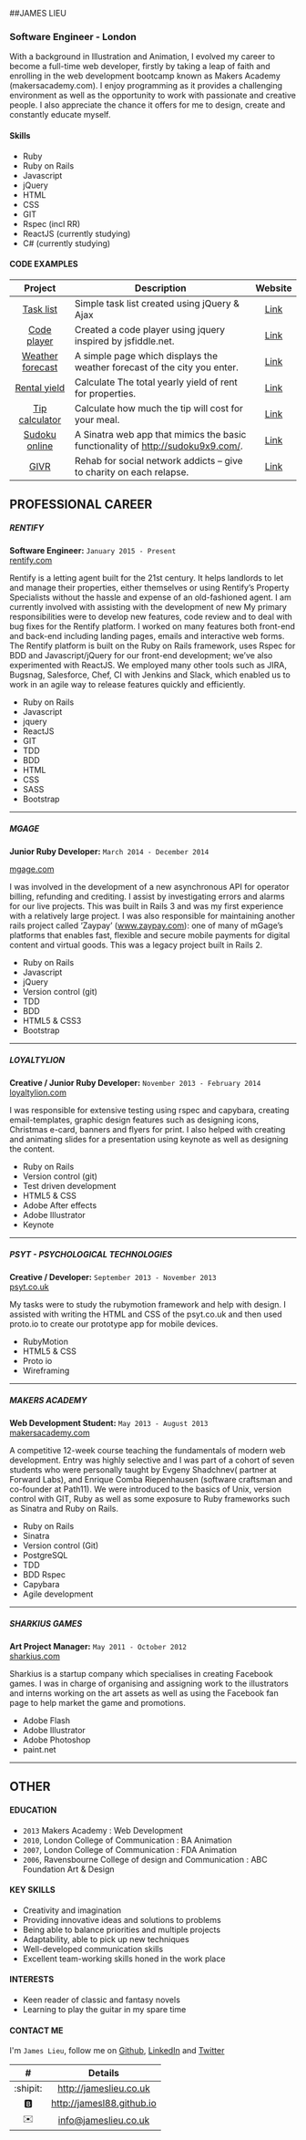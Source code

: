 ##JAMES LIEU
### Software Engineer - London

With a background in Illustration and Animation, I evolved my career to become a full-time web developer, firstly by taking a leap of faith and enrolling in the web development bootcamp known as Makers Academy (makersacademy.com). I enjoy programming as it provides a challenging environment as well as the opportunity to work with passionate and creative people. I also appreciate the chance it offers for me to design, create and constantly educate myself.

#### Skills
- Ruby
- Ruby on Rails
- Javascript
- jQuery
- HTML
- CSS
- GIT
- Rspec (incl RR)
- ReactJS (currently studying)
- C# (currently studying)

#### CODE EXAMPLES

|  Project  | Description |  Website  |
| :-------: | ----------- | :-------: |
[Task list](https://github.com/jamesl88/task_list) | Simple task list created using jQuery & Ajax | [Link](http://task-list-24601.herokuapp.com/)
[Code player](https://github.com/jamesl88/jquery-code-player) | Created a code player using jquery inspired by jsfiddle.net. | [Link](http://jameslieu.co.uk/projects/jquery-code-player/index.html)
[Weather forecast](https://github.com/jamesl88/weather-forecast) | A simple page which displays the weather forecast of the city you enter. | [Link](http://jameslieu.co.uk/projects/weather-forecast/index.php)
[Rental yield](https://github.com/jamesl88/rental_yield_calculator) | Calculate The total yearly yield of rent for properties. | [Link](http://rental-yield-24601.herokuapp.com/)
[Tip calculator](https://github.com/jamesl88/tip_calculator) | Calculate how much the tip will cost for your meal. | [Link](http://jameslieu.co.uk/projects/tip-calculator/index.html)
[Sudoku online](https://github.com/jamesl88/sudoku_online) | A Sinatra web app that mimics the basic functionality of http://sudoku9x9.com/. | [Link](http://sudoku-online-24601.herokuapp.com/)
[GIVR](https://github.com/jamesl88/antisocialnetwork) | Rehab for social network addicts – give to charity on each relapse. | [Link](http://givr.org.uk/)


## PROFESSIONAL CAREER

##### RENTIFY
**Software Engineer:** `January 2015 - Present`<br />
[rentify.com](http://rentify.com)

Rentify is a letting agent built for the 21st century. It helps landlords to let and manage their properties, either themselves or using Rentify’s Property Specialists without the hassle and expense of an old-fashioned agent. I am currently involved with assisting with the development of new My primary responsibilities were to develop new features, code review and to deal with bug fixes for the Rentify platform. I worked on many features both front-end and back-end including landing pages, emails and interactive web forms. The Rentify platform is built on the Ruby on Rails framework, uses Rspec for BDD and Javascript/jQuery for our front-end development; we’ve also experimented with ReactJS. We employed many other tools such as JIRA, Bugsnag, Salesforce, Chef, CI with Jenkins and Slack, which enabled us to work in an agile way to release features quickly and efficiently.

- Ruby on Rails
- Javascript
- jquery
- ReactJS
- GIT
- TDD
- BDD
- HTML
- CSS
- SASS
- Bootstrap

****

##### MGAGE

**Junior Ruby Developer:** `March 2014 - December 2014`<br />

[mgage.com](http://mgage.com)

I was involved in the development of a new asynchronous API for operator billing, refunding and crediting. I assist by investigating errors and alarms for our live projects. This was built in Rails 3 and was my first experience with a relatively large project. I was also responsible for maintaining another rails project called  ‘Zaypay’ (www.zaypay.com): one of many of mGage’s platforms that enables fast, flexible and secure mobile payments for digital content and virtual goods. This was a legacy project built in Rails 2.

- Ruby on Rails 
- Javascript 
- jQuery 
- Version control (git) 
- TDD 
- BDD 
- HTML5 & CSS3 
- Bootstrap 

****

##### LOYALTYLION
**Creative / Junior Ruby Developer:** `November 2013 - February 2014`<br />
[loyaltylion.com](http://loyaltylion.com)

I was responsible for extensive testing using rspec and capybara, creating email-templates, graphic design features such as designing icons, Christmas e-card, banners and flyers for print. I also helped with creating and animating slides for a presentation using keynote as well as designing the content.

- Ruby on Rails
- Version control (git)
- Test driven development
- HTML5 & CSS
- Adobe After effects
- Adobe Illustrator
- Keynote

****

##### PSYT - PSYCHOLOGICAL TECHNOLOGIES
**Creative / Developer:** `September 2013 - November 2013`<br />
[psyt.co.uk](http://psyt.co.uk)
  
My tasks were to study the rubymotion framework and help with design. I assisted with writing the HTML and CSS of the psyt.co.uk and then used proto.io to create our prototype app for mobile devices.

- RubyMotion
- HTML5 & CSS
- Proto io
- Wireframing

****

##### MAKERS ACADEMY
**Web Development Student:** `May 2013 - August 2013`<br />
[makersacademy.com](http://makersacademy.com)

A competitive 12-week course teaching the fundamentals of modern web development. Entry was highly selective and I was part of a cohort of seven students who were personally taught by Evgeny Shadchnev( partner at Forward Labs), and Enrique Comba Riepenhausen (software craftsman and co-founder at Path11). We were introduced to the basics of Unix, version control with GIT, Ruby as well as some exposure to Ruby frameworks such as Sinatra and Ruby on Rails.

- Ruby on Rails
- Sinatra
- Version control (Git) 
- PostgreSQL 
- TDD 
- BDD Rspec 
- Capybara 
- Agile development 

****

##### SHARKIUS GAMES

**Art Project Manager:** `May 2011 - October 2012`<br />
[sharkius.com](http://sharkius.com)

Sharkius is a startup company which specialises in creating Facebook games. I was in charge of organising and assigning work to the illustrators and interns working on the art assets as well as using the Facebook fan page to help market the game and promotions.

- Adobe Flash
- Adobe Illustrator
- Adobe Photoshop
- paint.net

****

## OTHER

#### EDUCATION

- `2013` Makers Academy : Web Development
- `2010`, London College of Communication : BA Animation
- `2007`, London College of Communication : FDA Animation
- `2006`, Ravensbourne College of design and Communication : ABC Foundation Art & Design


#### KEY SKILLS
- Creativity and imagination
- Providing innovative ideas and solutions to problems
- Being able to balance priorities and multiple projects
- Adaptability, able to pick up new techniques
- Well-developed communication skills
- Excellent team-working skills honed in the work place

#### INTERESTS
- Keen reader of classic and fantasy novels
- Learning to play the guitar in my spare time

#### CONTACT ME

I'm `James Lieu`, follow me on [Github](http://github.com/jamesl88), [LinkedIn](http://uk.linkedin.com/in/jameslieu1) and [Twitter](http://twitter.com/J_Lieu)

| #                    | Details                   |
| :------------------: | :-----------------------: |
| :shipit:             | http://jameslieu.co.uk    |
| :b:                  | http://jamesl88.github.io |
| :envelope:           | info@jameslieu.co.uk      |
